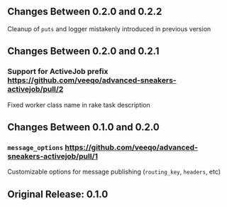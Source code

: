 ## Changes Between 0.2.0 and 0.2.2

Cleanup of `puts` and logger mistakenly introduced in previous version

## Changes Between 0.2.0 and 0.2.1

### Support for ActiveJob prefix https://github.com/veeqo/advanced-sneakers-activejob/pull/2

Fixed worker class name in rake task description

## Changes Between 0.1.0 and 0.2.0

### `message_options` https://github.com/veeqo/advanced-sneakers-activejob/pull/1

Customizable options for message publishing (`routing_key`, `headers`, etc)

## Original Release: 0.1.0
